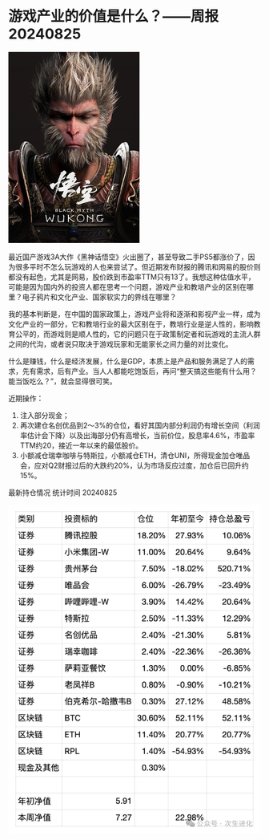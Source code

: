 # 游戏产业的价值是什么？——周报20240825

![1739484984555](image/report-2024W34/1739484984555.png)

最近国产游戏3A大作《黑神话悟空》火出圈了，甚至导致二手PS5都涨价了，因为很多平时不怎么玩游戏的人也来尝试了。但近期发布财报的腾讯和网易的股价则都没有起色，尤其是网易，股价跌到市盈率TTM只有13了。我想这种估值水平，可能是因为国内外的投资人都在思考一个问题，游戏产业和教培产业的区别在哪里？电子鸦片和文化产业、国家软实力的界线在哪里？

我的基本判断是，在中国的国家政策上，游戏产业将和逐渐和影视产业一样，成为文化产业的一部分，它和教培行业的最大区别在于，教培行业是逆人性的，影响教育公平的，而游戏则是顺人性的，它的问题只在于政策制定者和玩游戏的主流人群之间的代沟，或者说只取决于游戏玩家和无能家长之间力量的对比变化。

什么是赚钱，什么是经济发展，什么是GDP，本质上是产品和服务满足了人的需求，先有需求，后有产业。当人人都能吃饱饭后，再问“整天搞这些能有什么用？能当饭吃么？”，就会显得很可笑。

近期操作：

1. 注入部分现金；
2. 再次建仓名创优品到2～3%的仓位，看好其国内部分利润仍有增长空间（利润率估计会下降）以及出海部分仍有高增长，当前价位，股息率4.6%，市盈率TTM约20，接近一年以来的最低股价。
3. 小额减仓瑞幸咖啡与特斯拉，小额减仓ETH，清仓UNI，所得现金加仓唯品会，应对Q2财报过后的大跌约20%，认为市场反应过度，加仓后已回升约15%。

最新持仓情况 统计时间 20240825

![1739496548291](image/report-2024W34/1739496548291.png)
